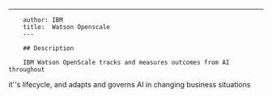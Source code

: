 ---
        author: IBM
        title:  Watson Openscale
        ---

        ## Description

        IBM Watson OpenScale tracks and measures outcomes from AI throughout
it''s lifecycle, and adapts and governs AI in changing business situations
